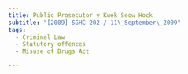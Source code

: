 ```yaml
---
title: Public Prosecutor v Kwek Seow Hock 
subtitle: "[2009] SGHC 202 / 11\_September\_2009"
tags:
  - Criminal Law
  - Statutory offences
  - Misuse of Drugs Act

---
```


